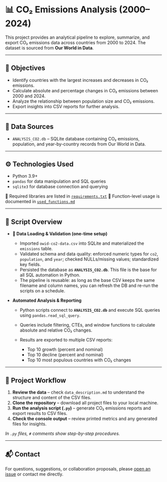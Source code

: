 # 📊 CO₂ Emissions Analysis (2000–2024)

This project provides an analytical pipeline to explore, summarize, and export CO₂ emissions data across countries from 2000 to 2024. The dataset is sourced from **Our World in Data**.

---

## 🎯 Objectives

* Identify countries with the largest increases and decreases in CO₂ emissions.
* Calculate absolute and percentage changes in CO₂ emissions between 2000 and 2024.
* Analyze the relationship between population size and CO₂ emissions.
* Export insights into CSV reports for further analysis.

---

## 🧾 Data Sources

* `ANALYSIS_CO2.db` – SQLite database containing CO₂ emissions, population, and year-by-country records from Our World in Data.

---

## ⚙️ Technologies Used

* Python 3.9+
* `pandas` for data manipulation and SQL queries
* `sqlite3` for database connection and querying

📁 Required libraries are listed in [`requirements.txt`](./requirements.txt)
📖 Function-level usage is documented in [`used_functions.md`](./used_functions.md)

---

## 📁 Script Overview

* **🧱 Data Loading & Validation (one-time setup)**

  * Imported `owid-co2-data.csv` into SQLite and materialized the `emissions` table.
  * Validated schema and data quality: enforced numeric types for `co2`, `population`, and `year`; checked NULLs/missing values; standardized key fields.
  * Persisted the database as **`ANALYSIS_CO2.db`**. This file is the base for all SQL automation in Python.
  * The pipeline is reusable: as long as the base CSV keeps the same filename and column names, you can refresh the DB and re-run the scripts on a schedule.

* **Automated Analysis & Reporting**

  * Python scripts connect to **`ANALYSIS_CO2.db`** and execute SQL queries using `pandas.read_sql_query`.
  * Queries include filtering, CTEs, and window functions to calculate absolute and relative CO₂ changes.
  * Results are exported to multiple CSV reports:

    * Top 10 growth (percent and nominal)
    * Top 10 decline (percent and nominal)
    * Top 10 most populous countries with CO₂ changes

---

## 🧪 Project Workflow

1. **Review the data** – check `data_description.md` to understand the structure and content of the CSV files.
2. **Clone the repository** – download all project files to your local machine.
3. **Run the analysis script (`.py`)** – generate CO₂ emissions reports and export results to CSV files.
4. **Check the console output** – review printed metrics and any generated files for insights.

*In `.py` files, `#` comments show step-by-step procedures.*

---

## 📬 Contact

For questions, suggestions, or collaboration proposals, please [open an issue](https://github.com/your-repo/issues) or contact me directly.
